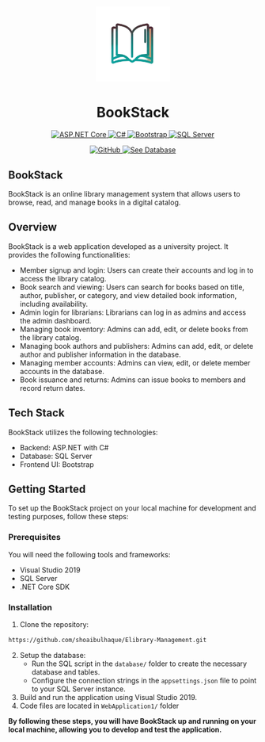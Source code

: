 <h1 align="center"><img src="https://raw.githubusercontent.com/shoaibulhaque/Elibrary-Management/master/WebApplication1/book_inventory/PhotoRoom-20230717_205230.png" width="150"></h1> <h1 align="center">BookStack</h1> <p align="center"> <a href="https://dotnet.microsoft.com/apps/aspnet"> <img src="https://img.shields.io/badge/ASP.NET-Core-5C2D91?logo=asp.net&logoColor=white&style=flat-square" alt="ASP.NET Core"> </a> <a href="https://docs.microsoft.com/en-us/dotnet/csharp/"> <img src="https://img.shields.io/badge/C%23-239120?logo=c-sharp&logoColor=white&style=flat-square" alt="C#"> </a> <a href="https://getbootstrap.com/"> <img src="https://img.shields.io/badge/Bootstrap-563D7C?logo=bootstrap&logoColor=white&style=flat-square" alt="Bootstrap"> </a> <a href="https://www.microsoft.com/en-us/sql-server"> <img src="https://img.shields.io/badge/SQL%20Server-CC2927?logo=microsoft-sql-server&logoColor=white&style=flat-square" alt="SQL Server"> </a> </p>

<p align="center">
  <a href="https://github.com/shoaibulhaque/Elibrary-Management/tree/master">
    <img src="https://img.shields.io/badge/GitHub-181717?logo=github&logoColor=white&style=flat-square" alt="GitHub">
  </a>
  <a href="https://github.com/shoaibulhaque/Elibrary-Management/tree/master/database">
    <img src="https://img.shields.io/badge/See%20Database-181717?logo=github&logoColor=white&style=flat-square" alt="See Database">
  </a>
</p>

## BookStack

BookStack is an online library management system that allows users to browse, read, and manage books in a digital catalog.

## Overview
BookStack is a web application developed as a university project. It provides the following functionalities:

- Member signup and login: Users can create their accounts and log in to access the library catalog.
- Book search and viewing: Users can search for books based on title, author, publisher, or category, and view detailed book information, including availability.
- Admin login for librarians: Librarians can log in as admins and access the admin dashboard.
- Managing book inventory: Admins can add, edit, or delete books from the library catalog.
- Managing book authors and publishers: Admins can add, edit, or delete author and publisher information in the database.
- Managing member accounts: Admins can view, edit, or delete member accounts in the database.
- Book issuance and returns: Admins can issue books to members and record return dates.

## Tech Stack
BookStack utilizes the following technologies:

- Backend: ASP.NET with C#
- Database: SQL Server
- Frontend UI: Bootstrap

## Getting Started
To set up the BookStack project on your local machine for development and testing purposes, follow these steps:

### Prerequisites
You will need the following tools and frameworks:

- Visual Studio 2019
- SQL Server
- .NET Core SDK

### Installation
1. Clone the repository:
```bash
https://github.com/shoaibulhaque/Elibrary-Management.git
```
2. Setup the database:
   - Run the SQL script in the `database/` folder to create the necessary database and tables.
   - Configure the connection strings in the `appsettings.json` file to point to your SQL Server instance.
3. Build and run the application using Visual Studio 2019.
4. Code files are located in `WebApplication1/` folder

**By following these steps, you will have BookStack up and running on your local machine, allowing you to develop and test the application.**



